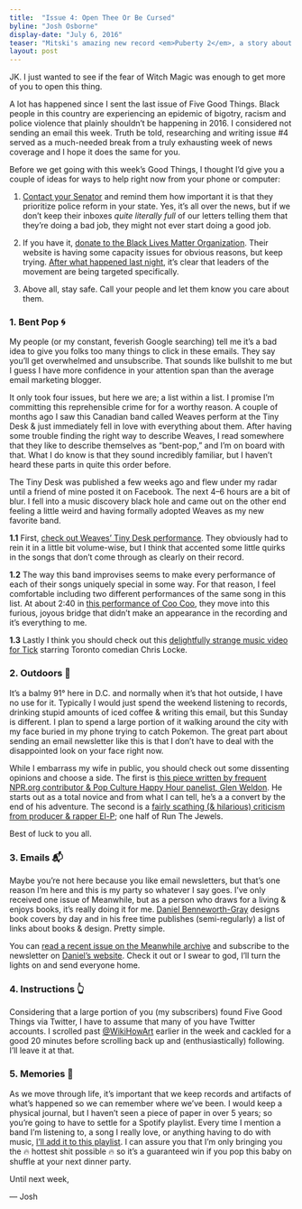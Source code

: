 ```yaml
---
title:  "Issue 4: Open Thee Or Be Cursed​"
byline: "Josh Osborne"
display-date: "July 6, 2016"
teaser: "Mitski's amazing new record <em>Puberty 2</em>, a story about Denny's & family back home, tiny improv comedy and free rap music. Mitski's amazing new record <em>Puberty 2</em>. Another few words to fill out this space."
layout: post
---
```

JK. I just wanted to see if the fear of Witch Magic was enough to get more of you to open this thing.

A lot has happened since I sent the last issue of Five Good Things. Black people in this country are experiencing an epidemic of bigotry, racism and police violence that plainly shouldn’t be happening in 2016. I considered not sending an email this week. Truth be told, researching and writing issue <span>#4</span> served as a much-needed break from a truly exhausting week of news coverage and I hope it does the same for you.

Before we get going with this week’s Good Things, I thought I’d give you a couple of ideas for ways to help right now from your phone or computer:

1. [Contact your Senator](http://www.senate.gov/senators/contact/) and remind them how important it is that they prioritize police reform in your state. Yes, it’s all over the news, but if we don’t keep their inboxes *quite literally full* of our letters telling them that they’re doing a bad job, they might not ever start doing a good job.

2. If you have it, [donate to the Black Lives Matter Organization](https://donate.idex.org/checkout/donation?eid=66399). Their website is having some capacity issues for obvious reasons, but keep trying. [After what happened last night](https://twitter.com/hashtag/FreeDeray?src=tren&data_id=tweet%3A752168944602054656), it’s clear that leaders of the movement are being targeted specifically.

3. Above all, stay safe. Call your people and let them know you care about them.


### 1. Bent Pop 🌀

My people (or my constant, feverish Google searching) tell me it’s a bad idea to give you folks too many things to click in these emails. They say you’ll get overwhelmed and unsubscribe. That sounds like bullshit to me but I guess I have more confidence in your attention span than the average email marketing blogger.

It only took four issues, but here we are; a list within a list. I promise I’m committing this reprehensible crime for for a worthy reason. A couple of months ago I saw this Canadian band called Weaves perform at the Tiny Desk & just immediately fell in love with everything about them. After having some trouble finding the right way to describe Weaves, I read somewhere that they like to describe themselves as “bent-pop,” and I’m on board with that. What I do know is that they sound incredibly familiar, but I haven’t heard these parts in quite this order before.

The Tiny Desk was published a few weeks ago and flew under my radar until a friend of mine posted it on Facebook. The next 4–6 hours are a bit of blur. I fell into a music discovery black hole and came out on the other end feeling a little weird and having formally adopted Weaves as my new favorite band.

**1.1** First, [check out Weaves’ Tiny Desk performance](https://www.youtube.com/watch?v=faGzVf9ySmY). They obviously had to rein it in a little bit volume-wise, but I think that accented some little quirks in the songs that don’t come through as clearly on their record.

**1.2** The way this band improvises seems to make every performance of each of their songs uniquely special in some way. For that reason, I feel comfortable including two different performances of the same song in this list. At about 2:40 in [this performance of Coo Coo](https://www.youtube.com/watch?v=LNOx8s4d-tw&feature=youtu.be), they move into this furious, joyous bridge that didn’t make an appearance in the recording and it’s everything to me.

**1.3** Lastly I think you should check out this [delightfully strange music video for Tick](https://www.youtube.com/watch?v=4IMTvbw7Uo4&feature=youtu.be) starring Toronto comedian Chris Locke.


### 2. Outdoors 🌳

It’s a balmy 91° here in D.C. and normally when it’s that hot outside, I have no use for it. Typically I would just spend the weekend listening to records, drinking stupid amounts of iced coffee & writing this email, but this Sunday is different. I plan to spend a large portion of it walking around the city with my face buried in my phone trying to catch Pokemon. The great part about sending an email newsletter like this is that I don’t have to deal with the disappointed look on your face right now.

While I embarrass my wife in public, you should check out some dissenting opinions and choose a side. The first is [this piece written by frequent NPR.org contributor & Pop Culture Happy Hour panelist, Glen Weldon](http://www.npr.org/sections/monkeysee/2016/07/08/485078495/gotta-catch-em-all-or-at-least-a-few-a-pokemon-neophyte-tries-pokemon-go). He starts out as a total novice and from what I can tell, he’s a a convert by the end of his adventure. The second is a [fairly scathing (& hilarious) criticism from producer & rapper El-P](http://pitchfork.com/news/66702-el-p-drops-pokemon-rap-after-insulting-pokemon-fans-launches-remix-challenge/?mbid=social_facebook); one half of Run The Jewels.

Best of luck to you all.


### 3. Emails 📬

Maybe you’re not here because you like email newsletters, but that’s one reason I’m here and this is my party so whatever I say goes. I’ve only received one issue of Meanwhile, but as a person who draws for a living & enjoys books, it’s really doing it for me. [Daniel Benneworth-Gray](http://danielgray.com/) designs book covers by day and in his free time publishes (semi-regularly) a list of links about books & design. Pretty simple.

You can [read a recent issue on the Meanwhile archive](http://us5.campaign-archive1.com/?u=e48b498e80c278078bd4069e6&id=479354d8ab&e=a1966004ab) and subscribe to the newsletter on [Daniel’s website](http://danielgray.com/meanwhile). Check it out or I swear to god, I’ll turn the lights on and send everyone home.

### 4. Instructions 👆

Considering that a large portion of you (my subscribers) found Five Good Things via Twitter, I have to assume that many of you have Twitter accounts. I scrolled past [@WikiHowArt](https://twitter.com/WikiHowArt) earlier in the week and cackled for a good 20 minutes before scrolling back up and (enthusiastically) following. I’ll leave it at that.

### 5. Memories 🔮

As we move through life, it’s important that we keep records and artifacts of what’s happened so we can remember where we’ve been. I would keep a physical journal, but I haven’t seen a piece of paper in over 5 years; so you’re going to have to settle for a Spotify playlist. Every time I mention a band I’m listening to, a song I really love, or anything having to do with music, [I’ll add it to this playlist](https://play.spotify.com/user/jshosbrn/playlist/6OF7Y9lN6i5q72GhCpkJ4g?play=true&utm_source=open.spotify.com&utm_medium=open). I can assure you that I’m only bringing you the 🔥 hottest shit possible 🔥 so it’s a guaranteed win if you pop this baby on shuffle at your next dinner party.

Until next week,

— Josh
